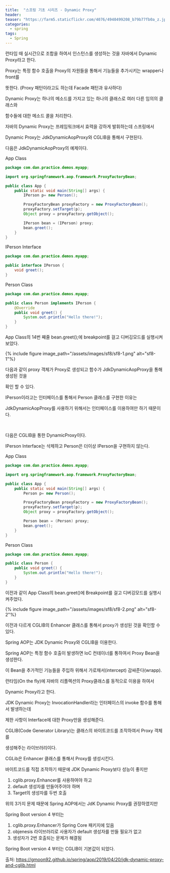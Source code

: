 ```yaml
---
title:  "스프링 기초 시리즈 - Dynamic Proxy"
header:
teaser: "https://farm5.staticflickr.com/4076/4940499208_b79b77fb0a_z.jpg"
categories:
  - spring
tags:
  - Spring
---
```

  
 런타임 때 실시간으로 조합을 하여서 인스턴스를 생성하는 것을 자바에서 Dynamic Proxy라고 한다.

Proxy는 특정 함수 호출을 Proxy의 자원들을 통해서 기능들을 추가시키는 wrapper나 front를 

뜻한다. (Proxy 패턴이라고도 하는데 Facade 패턴과 유사하다)

Dynamic Proxy는 하나의 메소드를 가지고 있는 하나의 클래스로 여러 다른 임의의 클래스와 

함수들에 대한 메소드 콜을 처리한다.

자바의 Dynamic Proxy는 프레임워크에서 효력을 강하게 발휘하는데 스프링에서 

Dynamic Proxy는 JdkDynamicAopProxy와 CGLIB을 통해서 구현된다.


다음은 JdkDynamicAopProxy의 예제이다.

App Class

```java
package com.dan.practice.demos.myapp;

import org.springframework.aop.framework.ProxyFactoryBean;

public class App {
    public static void main(String[] args) {
        IPerson p= new Person();

        ProxyFactoryBean proxyFactory = new ProxyFactoryBean();
        proxyFactory.setTarget(p);
        Object proxy = proxyFactory.getObject();

        IPerson bean = (IPerson) proxy;
        bean.greet();
    }
}
```

IPerson Interface

```java
package com.dan.practice.demos.myapp;

public interface IPerson {
    void greet();
}
```

Person Class

```java
package com.dan.practice.demos.myapp;

public class Person implements IPerson {
    @Override
    public void greet() {
        System.out.println("Hello there!");
    }
}
```

App Class의 14번 째줄 bean.greet();에  breakpoint를 걸고 디버깅모드를 실행시켜보았다.

{% include figure image_path="/assets/images/sf8/sf8-1.png" alt="sf8-1"%}

다음과 같이 proxy 객체가 Proxy로 생성되고 함수가 JdkDynamicAopProxy을 통해 생성된 것을

확인 할 수 있다.

IPerson이라고는 인터페이스를 통해서 Person 클래스를 구현한 이유는

JdkDynamicAopProxy를 사용하기 위해서는 인터페이스를 이용하여만 하기 때문이다.

<br>

다음은 CGLIB을 통한 DynamicProxy이다.

IPerson Interface는 삭제하고 Person은 더이상 IPerson을 구현하지 않는다.

App Class

```java
package com.dan.practice.demos.myapp;

import org.springframework.aop.framework.ProxyFactoryBean;

public class App {
    public static void main(String[] args) {
        Person p= new Person();

        ProxyFactoryBean proxyFactory = new ProxyFactoryBean();
        proxyFactory.setTarget(p);
        Object proxy = proxyFactory.getObject();

        Person bean = (Person) proxy;
        bean.greet();
    }
}
```

Person Class

```java
package com.dan.practice.demos.myapp;

public class Person {
    public void greet() {
        System.out.println("Hello there!");
    }
}
```

이전과 같이 App Class의 bean.greet()에 Breakpoint를 걸고 디버깅모드를 실행시켜주었다.

{% include figure image_path="/assets/images/sf8/sf8-2.png" alt="sf8-2"%}

이전과 다르게 CGLIB의 Enhancer 클래스를 통해서 proxy가 생성된 것을 확인할 수 있다.


Spring AOP는 JDK Dynamic Proxy와 CGLIB을 이용한다.

Spring AOP는 특정 함수 호출이 발생하면 IoC 컨테이너를 통하여서 Proxy Bean을 생성한다.

이 Bean을 추가적인 기능들을 주입하 위해서 가로채서(intercept) 감싸준다(wrapp).

런타임(On the fly)에 자바의 리플렉션의 Proxy클래스를 동적으로 이용을 하여서 

Dynamic Proxy라고 한다.

JDK Dynamic Proxy는 InvocationHandler라는 인터페이스의 invoke 함수를 통해서 발생하는데

제한 사항이 Interface에 대한 Proxy만을 생성해준다. 

CGLIB(Code Generator Library)는 클래스의 바이트코드를 조작하여서 Proxy 객체를

생성해주는 라이브러리이다.

CGLib은 Enhancer 클래스를 통해서 Proxy를 생성시킨다. 

바이트코드를 직접 조작하기 때문에 JDK Dynamic Proxy보다 성능이 좋지만

 1. cglib.proxy.Enhancer를 사용하여야 하고
 2. default 생성자를 만들어주어야 하며
 3. Target의 생성자를 두번 호출

위의 3가지 문제 때문에 Spring AOP에서는 JdK Dynamic Proxy를 권장하였지만

Spring Boot version 4 부터는 

 1. cglib.proxy.Enhancer가 Spring Core 패키지에 있음
 2. objenesis 라이브러리로 사용자가 default 생성자를 만들 필요가 없고
 3. 생성자가 2번 호출되는 문제가 해결됨

Spring Boot version 4 부터는 CGLIB이 기본값이 되었다.

출처: https://gmoon92.github.io/spring/aop/2019/04/20/jdk-dynamic-proxy-and-cglib.html



  